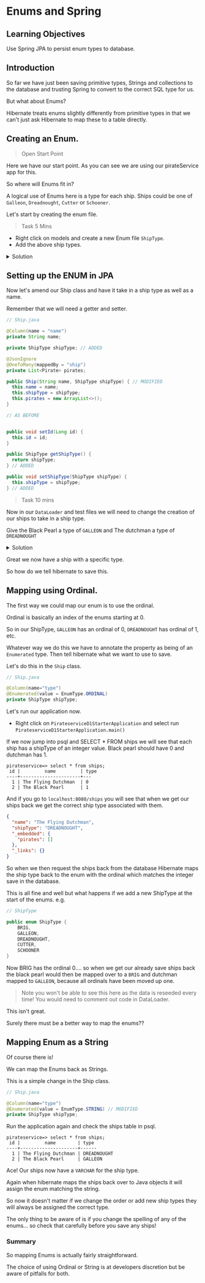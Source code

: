 # Enums and Spring

## Learning Objectives

Use Spring JPA to persist enum types to database.

## Introduction

So far we have just been saving primitive types, Strings and collections to the database and trusting Spring to convert to the correct SQL type for us.

But what about Enums?

Hibernate treats enums slightly differently from primitive types in that we can't just ask Hibernate to map these to a table directly.

## Creating an Enum.

> Open Start Point

Here we have our start point. As you can see we are using our pirateService app for this.

So where will Enums fit in?

A logical use of Enums here is a type for each ship. Ships could be one of `Galleon`, `Dreadnought`, `Cutter` or `Schooner`.

Let's start by creating the enum file.

>Task 5 Mins

 - Right click on models and create a new Enum file `ShipType`.
 - Add the above ship types.

<details>
<summary>Solution</summary>

```java

 // ShipType.java

 package com.codeclan.example.pirateservice_d1_starter.models;

 public enum ShipType {

     GALLEON,
     DREADNOUGHT,
     CUTTER,
     SCHOONER
 }
```
</details>

## Setting up the ENUM in JPA

Now let's amend our Ship class and have it take in a ship type as well as a name.

Remember that we will need a getter and setter.

```java
// Ship.java

@Column(name = "name")
private String name;

private ShipType shipType; // ADDED

@JsonIgnore
@OneToMany(mappedBy = "ship")
private List<Pirate> pirates;

public Ship(String name, ShipType shipType) { // MODIFIED
  this.name = name;
  this.shipType = shipType;
  this.pirates = new ArrayList<>();
}

// AS BEFORE


public void setId(Long id) {
  this.id = id;
}

public ShipType getShipType() {
  return shipType;
} // ADDED

public void setShipType(ShipType shipType) {
  this.shipType = shipType;
} // ADDED

```

> Task 10 mins

Now in our `DataLoader` and test files we will need to change the creation of our ships to take in a ship type.

Give the Black Pearl a type of `GALLEON` and The dutchman a type of `DREADNOUGHT`

<details>
<summary>Solution</summary>

```java
// DataLoader.java

Ship dutchman = new Ship("The Flying Dutchman", ShipType.DREADNOUGHT); // MODIFIED
shipRepository.save(dutchman);

Ship pearl = new Ship("The Black Pearl", ShipType.GALLEON); // MODIFIED
shipRepository.save(pearl);
```

```java
// PirateserviceD1StarterApplicationTests

@Test
public void createPirateAndShip(){
  Ship ship = new Ship("The Flying Dutchman", ShipType.DREADNOUGHT); // MODIFIED
  shipRepository.save(ship);

  Pirate pirate1 = new Pirate("Jack", "Sparrow", 32, ship);
  pirateRepository.save(pirate1);
}

@Test
public void addPiratesAndRaids(){
  Ship ship = new Ship("The Flying Dutchman", ShipType.DREADNOUGHT); // MODIFIED
  shipRepository.save(ship);

  Pirate pirate1 = new Pirate("Jack", "Sparrow", 32, ship);
  pirateRepository.save(pirate1);

  Raid raid1 = new Raid("Tortuga", 100);
  raidRepository.save(raid1);

  raid1.addPirate(pirate1);
  raidRepository.save(raid1);

}
```
</details>


Great we now have a ship with a specific type.

So how do we tell hibernate to save this.

## Mapping using Ordinal.

The first way we could map our enum is to use the ordinal.

Ordinal is basically an index of the enums starting at 0.

So in our ShipType, `GALLEON` has an ordinal of 0, `DREADNOUGHT` has ordinal of 1, etc.

Whatever way we do this we have to annotate the property as being of an `Enumerated` type. Then tell hibernate what we want to use to save.

Let's do this in the `Ship` class.

```java
// Ship.java

@Column(name="type")
@Enumerated(value = EnumType.ORDINAL)
private ShipType shipType;

```

Let's run our application now.

 - Right click on `PirateserviceD1StarterApplication` and select run `PirateserviceD1StarterApplication.main()`

 If we now jump into psql and SELECT * FROM ships we will see that each ship has a shipType of an integer value. Black pearl should have 0 and dutchman has 1.

 ```
 pirateservice=> select * from ships;
  id |         name         | type
 ----+----------------------+---
   1 | The Flying Dutchman  | 0
   2 | The Black Pearl      | 1       

 ```

 And if you go to `localhost:8080/ships` you will see that when we get our ships back we get the correct ship type associated with them.

 ```json
 {
   "name": "The Flying Dutchman",
   "shipType": "DREADNOUGHT",
   "_embedded": {
     "pirates": []
   },
   "_links": {}
 }
 ```

 So when we then request the ships back from the database Hibernate maps the ship type back to the enum with the ordinal which matches the integer save in the database.

 This is all fine and well but what happens if we add a new ShipType at the start of the enums. e.g.

```java
// ShipType

public enum ShipType {
    BRIG,
    GALLEON,
    DREADNOUGHT,
    CUTTER,
    SCHOONER
}

```

Now BRIG has the ordinal 0.... so when we get our already save ships back the black pearl would then be mapped over to a `BRIG` and dutchman mapped to `GALLEON`, because all ordinals have been moved up one.

> Note you won't be able to see this here as the data is reseeded every time! You would need to comment out code in DataLoader.

This isn't great.

Surely there must be a better way to map the enums??

## Mapping Enum as a String


Of course there is!

We can map the Enums back as Strings.

This is a simple change in the Ship class.

```java
// Ship.java

@Column(name="type")
@Enumerated(value = EnumType.STRING) // MODIFIED
private ShipType shipType;
```

Run the application again and check the ships table in psql.

```
pirateservice=> select * from ships;
 id |         name        | type
----+---------------------+------
  1 | The Flying Dutchman | DREADNOUGHT
  2 | The Black Pearl     | GALLEON      

```

Ace! Our ships now have a `VARCHAR` for the ship type.

Again when hibernate maps the ships back over to Java objects it will assign the enum matching the string.

So now it doesn't matter if we change the order or add new ship types they will always be assigned the correct type.

The only thing to be aware of is if you change the spelling of any of the enums... so check that carefully before you save any ships!

### Summary

So mapping Enums is actually fairly straightforward.

The choice of using Ordinal or String is at developers discretion but be aware of pitfalls for both.
